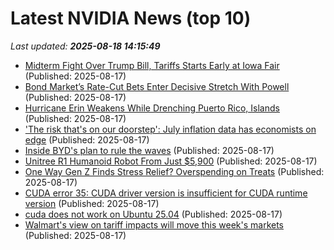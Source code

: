 # Latest NVIDIA News (top 10)
_Last updated: **2025-08-18 14:15:49**_

- [Midterm Fight Over Trump Bill, Tariffs Starts Early at Iowa Fair](https://biztoc.com/x/be4c7da82eafa597) (Published: 2025-08-17)
- [Bond Market’s Rate-Cut Bets Enter Decisive Stretch With Powell](https://biztoc.com/x/2ee1ccc0d9523cb3) (Published: 2025-08-17)
- [Hurricane Erin Weakens While Drenching Puerto Rico, Islands](https://biztoc.com/x/5291ff663e66ec34) (Published: 2025-08-17)
- ['The risk that's on our doorstep': July inflation data has economists on edge](https://biztoc.com/x/6403337384cb913f) (Published: 2025-08-17)
- [Inside BYD's plan to rule the waves](https://biztoc.com/x/9fffaa7211884a87) (Published: 2025-08-17)
- [Unitree R1 Humanoid Robot From Just $5,900](https://www.geeky-gadgets.com/unitree-r1-humanoid-robot-overview/) (Published: 2025-08-17)
- [One Way Gen Z Finds Stress Relief? Overspending on Treats](https://biztoc.com/x/20c4d5305cd880ab) (Published: 2025-08-17)
- [CUDA error 35: CUDA driver version is insufficient for CUDA runtime version](https://askubuntu.com/questions/1554626/cuda-error-35-cuda-driver-version-is-insufficient-for-cuda-runtime-version) (Published: 2025-08-17)
- [cuda does not work on Ubuntu 25.04](https://askubuntu.com/questions/1554626/cuda-does-not-work-on-ubuntu-25-04) (Published: 2025-08-17)
- [Walmart's view on tariff impacts will move this week's markets](https://www.thestreet.com/investing/stocks/walmarts-view-on-tariff-effects-will-move-markets) (Published: 2025-08-17)
